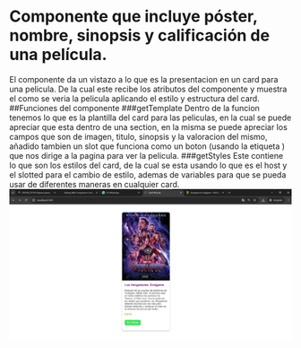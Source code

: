 # Componente que incluye póster, nombre, sinopsis y calificación de una película.
El componente da un vistazo a lo que es la presentacion en un card para una pelicula. De la cual este recibe los atributos del componente y muestra el como se veria la pelicula aplicando el estilo y estructura del card.
##Funciones del componente
###getTemplate
Dentro de la funcion tenemos lo que es la plantilla del card para las peliculas, en la cual se puede apreciar que esta dentro de una section, en la misma se puede apreciar los campos que son de imagen, titulo, sinopsis y la valoracion del mismo, añadido tambien un slot que funciona como un boton (usando la etiqueta <a>) que nos dirige a la pagina para ver la pelicula.
###getStyles
Este contiene lo que son los estilos del card, de la cual se esta usando lo que es el host y el slotted para el cambio de estilo, ademas de variables para que se pueda usar de diferentes maneras en cualquier card.
![Logo del proyecto](./img/Evidencia.jpeg)
